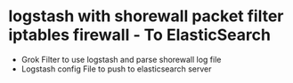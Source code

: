 # logstash with shorewall packet filter iptables firewall - To ElasticSearch 
- Grok Filter to use logstash and parse shorewall log file
- Logstash config File to push to elasticsearch server
